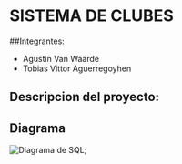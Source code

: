 # SISTEMA DE CLUBES

##Integrantes:
 * Agustin Van Waarde
 * Tobias Vittor Aguerregoyhen

## Descripcion del proyecto:

## Diagrama
 ![Diagrama de SQL](/modeloSQL_sistemaClubes);